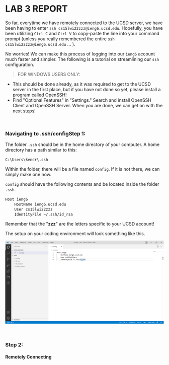 # **LAB 3 REPORT**


So far, everytime we have remotely connected to the UCSD server, we have been having to enter `ssh cs15lwi22zzz@ieng6.ucsd.edu`. Hopefully, you have been utilizing `Ctrl C` and `Ctrl V` to copy-paste the line into your command prompt (unless you really remembered the entire `ssh cs15lwi22zzz@ieng6.ucsd.edu` ... ). 

No worries! We can make this process of logging into our `ieng6` account much faster and simpler. The following is a tutorial on streamlining our `ssh` configuration.
<br/>


> FOR WINDOWS USERS ONLY:
- This should be done already, as it was required to get to the UCSD server in the first place, but if you have not done so yet, please install a program called OpenSSH!
- Find "Optional Features" in "Settings." Search and install OpenSSH Client and OpenSSH Server. When you are done, we can get on with the next steps!

<br/>

### **Navigating to .ssh/configStep 1:**

The folder `.ssh` should be in the home directory of your computer. A home directory has a path similar to this:
```
C:\Users\kendr\.ssh
```

Within the folder, there will be a file named `config`. If it is not there, we can simply make one now.

`config` should have the following contents and be located inside the folder `.ssh`.
```
Host ieng6
    HostName ieng6.ucsd.edu
    User cs15lwi22zzz
    IdentityFile ~/.ssh/id_rsa
```
Remember that the "**zzz**" are the letters specific to your UCSD account!

The setup on your coding environment will look something like this.

![image](Screenshot2022-02-11115503.png)

<br/>

### **Step 2:**
#### Remotely Connecting
<br/>